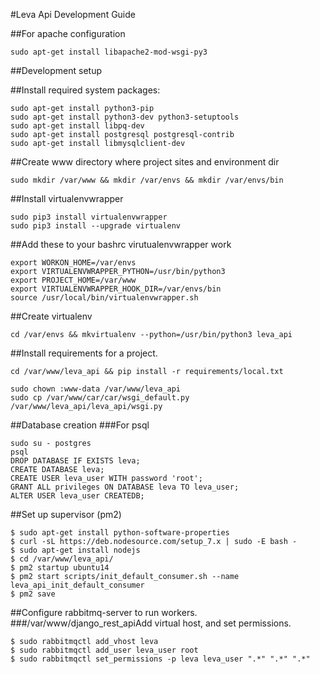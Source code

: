 #Leva Api Development Guide

##For apache configuration

    sudo apt-get install libapache2-mod-wsgi-py3

##Development setup

##Install required system packages:

    sudo apt-get install python3-pip
    sudo apt-get install python3-dev python3-setuptools
    sudo apt-get install libpq-dev
    sudo apt-get install postgresql postgresql-contrib
    sudo apt-get install libmysqlclient-dev
    
    
##Create www directory where project sites and environment dir

    sudo mkdir /var/www && mkdir /var/envs && mkdir /var/envs/bin

##Install virtualenvwrapper

    sudo pip3 install virtualenvwrapper
    sudo pip3 install --upgrade virtualenv

##Add these to your bashrc virutualenvwrapper work

    export WORKON_HOME=/var/envs
    export VIRTUALENVWRAPPER_PYTHON=/usr/bin/python3
    export PROJECT_HOME=/var/www
    export VIRTUALENVWRAPPER_HOOK_DIR=/var/envs/bin    
    source /usr/local/bin/virtualenvwrapper.sh

##Create virtualenv

    cd /var/envs && mkvirtualenv --python=/usr/bin/python3 leva_api


##Install requirements for a project.

    cd /var/www/leva_api && pip install -r requirements/local.txt

    sudo chown :www-data /var/www/leva_api
    sudo cp /var/www/car/car/wsgi_default.py /var/www/leva_api/leva_api/wsgi.py


##Database creation
###For psql

    sudo su - postgres
    psql
    DROP DATABASE IF EXISTS leva;
    CREATE DATABASE leva;
    CREATE USER leva_user WITH password 'root';
    GRANT ALL privileges ON DATABASE leva TO leva_user;
    ALTER USER leva_user CREATEDB;



##Set up supervisor (pm2)

    $ sudo apt-get install python-software-properties
    $ curl -sL https://deb.nodesource.com/setup_7.x | sudo -E bash -
    $ sudo apt-get install nodejs
    $ cd /var/www/leva_api/
    $ pm2 startup ubuntu14
    $ pm2 start scripts/init_default_consumer.sh --name leva_api_init_default_consumer
    $ pm2 save



##Configure rabbitmq-server to run workers.
###/var/www/django_rest_apiAdd virtual host, and set permissions.

    $ sudo rabbitmqctl add_vhost leva
    $ sudo rabbitmqctl add_user leva_user root
    $ sudo rabbitmqctl set_permissions -p leva leva_user ".*" ".*" ".*"

